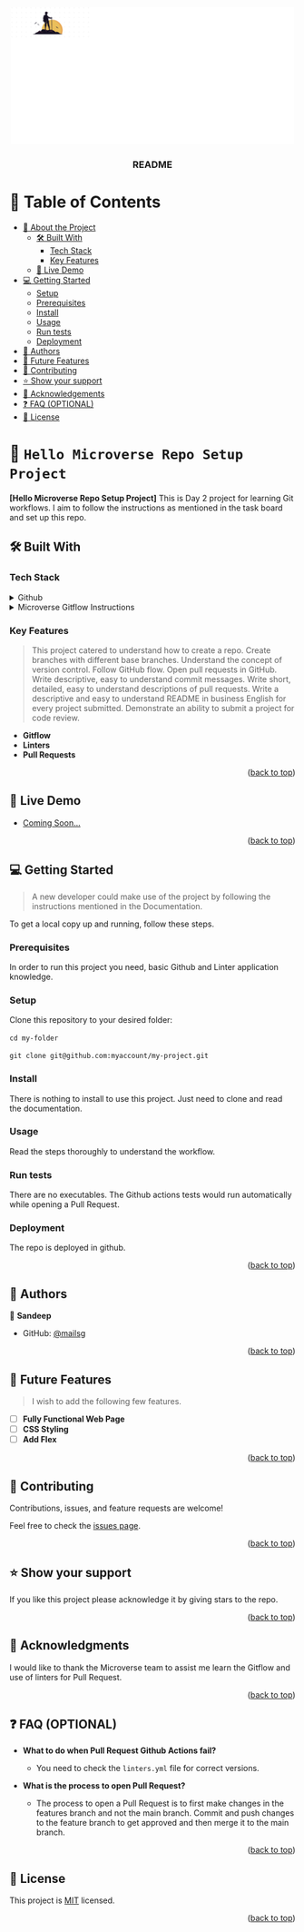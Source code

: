 <a name="readme-top"></a>

<!--
HOW TO USE:
This is an example of how you may give instructions on setting up your project locally.

Modify this file to match your project and remove sections that don't apply.

REQUIRED SECTIONS:
- Table of Contents
- About the Project
  - Built With
  - Live Demo
- Getting Started
- Authors
- Future Features
- Contributing
- Show your support
- Acknowledgements
- License

OPTIONAL SECTIONS:
- FAQ

After you're finished please remove all the comments and instructions!
-->

<div align="center">
  <!-- You are encouraged to replace this logo with your own! Otherwise you can also remove it. -->
  <img src="logo.png" alt="logo" width="500"  height="auto" />
  <br/>

  <h3><b>README</b></h3>

</div>

<!-- TABLE OF CONTENTS -->

# 📗 Table of Contents

- [📖 About the Project](#about-project)
  - [🛠 Built With](#built-with)
    - [Tech Stack](#tech-stack)
    - [Key Features](#key-features)
  - [🚀 Live Demo](#live-demo)
- [💻 Getting Started](#getting-started)
  - [Setup](#setup)
  - [Prerequisites](#prerequisites)
  - [Install](#install)
  - [Usage](#usage)
  - [Run tests](#run-tests)
  - [Deployment](#triangular_flag_on_post-deployment)
- [👥 Authors](#authors)
- [🔭 Future Features](#future-features)
- [🤝 Contributing](#contributing)
- [⭐️ Show your support](#support)
- [🙏 Acknowledgements](#acknowledgements)
- [❓ FAQ (OPTIONAL)](#faq)
- [📝 License](#license)

<!-- PROJECT DESCRIPTION -->

# 📖 `Hello Microverse Repo Setup Project` <a name="about-project"></a>



**[Hello Microverse Repo Setup Project]** This is Day 2 project for learning Git workflows. I aim to follow the instructions as mentioned in the task board and set up this repo.

## 🛠 Built With <a name="built-with"></a>

### Tech Stack <a name="tech-stack"></a>

<details>
  <summary>Github</summary>
  <ul>
    <li><a href="https://github.com/">Github</a></li>
  </ul>
</details>

<details>
  <summary>Microverse Gitflow Instructions</summary>
  <ul>
    <li><a href="https://github.com/microverseinc/curriculum-transversal-skills/blob/main/git-github/git_github_basics.md">Microverse</a></li>
  </ul>
</details>


<!-- Features -->

### Key Features <a name="key-features"></a>

> This project catered to understand how to create a repo. Create branches with different base branches. Understand the concept of version control. Follow GitHub flow. Open pull requests in GitHub. Write descriptive, easy to understand commit messages. Write short, detailed, easy to understand descriptions of pull requests. Write a descriptive and easy to understand README in business English for every project submitted. Demonstrate an ability to submit a project for code review.

- **Gitflow**
- **Linters**
- **Pull Requests**

<p align="right">(<a href="#readme-top">back to top</a>)</p>

<!-- LIVE DEMO -->

## 🚀 Live Demo <a name="live-demo"></a>

- [Coming Soon...](https://google.com)

<p align="right">(<a href="#readme-top">back to top</a>)</p>

<!-- GETTING STARTED -->

## 💻 Getting Started <a name="getting-started"></a>

> A new developer could make use of the project by following the instructions mentioned in the Documentation.

To get a local copy up and running, follow these steps.

### Prerequisites

In order to run this project you need, basic Github and Linter application knowledge.

<!--
Example command:

```sh
 gem install rails
```
 -->

### Setup

Clone this repository to your desired folder:

`cd my-folder`

`git clone git@github.com:myaccount/my-project.git`

<!--
Example commands:

```sh
  cd my-folder
  git clone git@github.com:myaccount/my-project.git
```
--->

### Install

There is nothing to install to use this project. Just need to clone and read the documentation.
<!--
Example command:

```sh
  cd my-project
  gem install
```
--->

### Usage

Read the steps thoroughly to understand the workflow.

<!--
Example command:

```sh
  rails server
```
--->

### Run tests

There are no executables. The Github actions tests would run automatically while opening a Pull Request.

<!--
Example command:

```sh
  bin/rails test test/models/article_test.rb
```
--->

### Deployment

The repo is deployed in github.

<!--
Example:

```sh

```
 -->

<p align="right">(<a href="#readme-top">back to top</a>)</p>

<!-- AUTHORS -->

## 👥 Authors <a name="authors"></a>

👤 **Sandeep**

- GitHub: [@mailsg](https://github.com/mailsg)


<p align="right">(<a href="#readme-top">back to top</a>)</p>

<!-- FUTURE FEATURES -->

## 🔭 Future Features <a name="future-features"></a>

> I wish to add the following few features.

- [ ] **Fully Functional Web Page**
- [ ] **CSS Styling**
- [ ] **Add Flex**

<p align="right">(<a href="#readme-top">back to top</a>)</p>

<!-- CONTRIBUTING -->

## 🤝 Contributing <a name="contributing"></a>

Contributions, issues, and feature requests are welcome!

Feel free to check the [issues page](../../issues/).

<p align="right">(<a href="#readme-top">back to top</a>)</p>

<!-- SUPPORT -->

## ⭐️ Show your support <a name="support"></a>

If you like this project please acknowledge it by giving stars to the repo.

<p align="right">(<a href="#readme-top">back to top</a>)</p>

<!-- ACKNOWLEDGEMENTS -->

## 🙏 Acknowledgments <a name="acknowledgements"></a>


I would like to thank the Microverse team to assist me learn the Gitflow and use of linters for Pull Request. 

<p align="right">(<a href="#readme-top">back to top</a>)</p>

<!-- FAQ (optional) -->

## ❓ FAQ (OPTIONAL) <a name="faq"></a>


- **What to do when Pull Request Github Actions fail?**

  - You need to check the `linters.yml` file for correct versions.

- **What is the process to open Pull Request?**

  - The process to open a Pull Request is to first make changes in the features branch and not the main branch. Commit and push changes to the feature branch to get approved and then merge it to the main branch.

<p align="right">(<a href="#readme-top">back to top</a>)</p>

<!-- LICENSE -->

## 📝 License <a name="license"></a>

This project is [MIT](./LICENSE.md) licensed.

<p align="right">(<a href="#readme-top">back to top</a>)</p>
